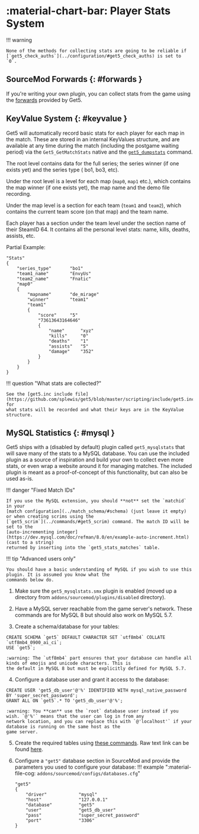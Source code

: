 # :material-chart-bar: Player Stats System

!!! warning

    None of the methods for collecting stats are going to be reliable if
    [`get5_check_auths`](../configuration/#get5_check_auths) is set to `0`.

## SourceMod Forwards {: #forwards }

If you're writing your own plugin, you can collect stats from the game using the
[forwards](./events_and_forwards.md) provided by Get5.

## KeyValue System {: #keyvalue }

Get5 will automatically record basic stats for each player for each map in the match. These are stored in an internal
KeyValues structure, and are available at any time during the match (including the postgame waiting period) via the
`Get5_GetMatchStats` native and the [`get5_dumpstats`](../commands/#get5_dumpstats) command.

The root level contains data for the full series; the series winner (if one exists yet) and the series type (
bo1, bo3, etc).

Under the root level is a level for each map (`map0`, `map1` etc.), which contains the map winner (if one exists yet),
the map name and the demo file recording.

Under the map level is a section for each team (`team1` and `team2`), which contains the current team score (on
that map) and the team name.

Each player has a section under the team level under the section name of their SteamID 64. It contains all the personal
level stats: name, kills, deaths, assists, etc.

Partial Example:

```
"Stats"
{
	"series_type"       "bo1"
	"team1_name"        "EnvyUs"
	"team2_name"        "Fnatic"
	"map0"
	{
		"mapname"		"de_mirage"
		"winner"		"team1"
		"team1"
		{
			"score"		"5"
			"73613643164646"
			{
				"name"		"xyz"
				"kills"		"0"
				"deaths"    "1"
				"assists"	"5"
				"damage"	"352"
			}
		}
	}
}
```

!!! question "What stats are collected?"

    See the [get5.inc include file](https://github.com/splewis/get5/blob/master/scripting/include/get5.inc#L1769) for
    what stats will be recorded and what their keys are in the KeyValue structure.

## MySQL Statistics {: #mysql }

Get5 ships with a (disabled by default) plugin called `get5_mysqlstats` that will save many of the stats to a MySQL
database. You can use the included plugin as a source of inspiration and build your own to collect even more stats, or
even wrap a website around it for managing matches. The included plugin is meant as a proof-of-concept of this
functionality, but can also be used as-is.

!!! danger "Fixed Match IDs"

    If you use the MySQL extension, you should **not** set the `matchid` in your
    [match configuration](../match_schema/#schema) (just leave it empty) or when creating scrims using the
    [`get5_scrim`](../commands/#get5_scrim) command. The match ID will be set to the
    [auto-incrementing integer](https://dev.mysql.com/doc/refman/8.0/en/example-auto-increment.html) (cast to a string)
    returned by inserting into the `get5_stats_matches` table.

!!! tip "Advanced users only"

    You should have a basic understanding of MySQL if you wish to use this plugin. It is assumed you know what the
    commands below do.

1. Make sure the `get5_mysqlstats.smx` plugin is enabled (moved up a directory from `addons/sourcemod/plugins/disabled`
   directory).

2. Have a MySQL server reachable from the game server's network. These commands are for MySQL 8 but should also work on
MySQL 5.7.

3. Create a schema/database for your tables:
```mysql
CREATE SCHEMA `get5` DEFAULT CHARACTER SET `utf8mb4` COLLATE `utf8mb4_0900_ai_ci`;
USE `get5`;
```
    :warning: The `utf8mb4` part ensures that your database can handle all kinds of emojis and unicode characters. This is
    the default in MySQL 8 but must be explicitly defined for MySQL 5.7.

4. Configure a database user and grant it access to the database:
```mysql
CREATE USER 'get5_db_user'@'%' IDENTIFIED WITH mysql_native_password BY 'super_secret_password';
GRANT ALL ON `get5`.* TO 'get5_db_user'@'%';
```
    :warning: You **can** use the `root` database user instead if you wish. `@'%'` means that the user can log in from any
    network location, and you can replace this with `@'localhost'` if your database is running on the same host as the
    game server.

5. Create the required tables using [these commands](https://github.com/splewis/get5/blob/master/misc/import_stats.sql).
Raw text link can be found [here](https://raw.githubusercontent.com/splewis/get5/master/misc/import_stats.sql).

6. Configure a `"get5"` database section in SourceMod and provide the parameters you used to configure your database:
!!! example ":material-file-cog: `addons/sourcemod/configs/databases.cfg`"

    ```
    "get5"
    {
        "driver"			"mysql"
        "host"				"127.0.0.1"
        "database"			"get5"
        "user"				"get5_db_user"
        "pass"				"super_secret_password"
        "port"			    "3306"
    }
    ```
